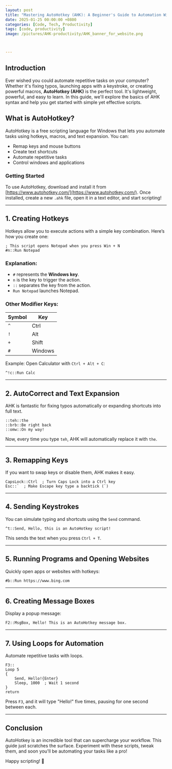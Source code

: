 ```yaml
---
layout: post
title: "Mastering AutoHotkey (AHK): A Beginner's Guide to Automation With a Video"
date: 2025-01-25 00:00:00 +0800
categories: [Code, Tech, Productivity]
tags: [code, productivity]
image: /pictures/AHK-productivity/AHK_banner_for_website.png



---
```


## Introduction

Ever wished you could automate repetitive tasks on your computer? Whether it's fixing typos, launching apps with a keystroke, or creating powerful macros, **AutoHotkey (AHK)** is the perfect tool. It's lightweight, powerful, and easy to learn. In this guide, we'll explore the basics of AHK syntax and help you get started with simple yet effective scripts.

## What is AutoHotkey?

AutoHotkey is a free scripting language for Windows that lets you automate tasks using hotkeys, macros, and text expansion. You can:

- Remap keys and mouse buttons
- Create text shortcuts
- Automate repetitive tasks
- Control windows and applications

### Getting Started

To use AutoHotkey, download and install it from [https://www.autohotkey.com/](https://www.autohotkey.com/). Once installed, create a new `.ahk` file, open it in a text editor, and start scripting!

---

## 1. Creating Hotkeys

Hotkeys allow you to execute actions with a simple key combination. Here’s how you create one:

```ahk
; This script opens Notepad when you press Win + N
#n::Run Notepad
```

### Explanation:

- `#` represents the **Windows key**.
- `n` is the key to trigger the action.
- `::` separates the key from the action.
- `Run Notepad` launches Notepad.

### Other Modifier Keys:

|Symbol|Key|
|---|---|
|`^`|Ctrl|
|`!`|Alt|
|`+`|Shift|
|`#`|Windows|

Example: Open Calculator with `Ctrl + Alt + C`:

```ahk
^!c::Run Calc
```

---

## 2. AutoCorrect and Text Expansion

AHK is fantastic for fixing typos automatically or expanding shortcuts into full text.

```ahk
::teh::the
::brb::Be right back
::omw::On my way!
```

Now, every time you type `teh`, AHK will automatically replace it with `the`.

---

## 3. Remapping Keys

If you want to swap keys or disable them, AHK makes it easy.

```ahk
CapsLock::Ctrl  ; Turn Caps Lock into a Ctrl key
Esc::`  ; Make Escape key type a backtick (`)
```

---

## 4. Sending Keystrokes

You can simulate typing and shortcuts using the `Send` command.

```ahk
^t::Send, Hello, this is an AutoHotkey script!
```

This sends the text when you press `Ctrl + T`.

---

## 5. Running Programs and Opening Websites

Quickly open apps or websites with hotkeys:

```ahk
#b::Run https://www.bing.com
```

---

## 6. Creating Message Boxes

Display a popup message:

```ahk
F2::MsgBox, Hello! This is an AutoHotkey message box.
```

---

## 7. Using Loops for Automation

Automate repetitive tasks with loops.

```ahk
F3::
Loop 5
{
    Send, Hello!{Enter}
    Sleep, 1000  ; Wait 1 second
}
return
```

Press `F3`, and it will type "Hello!" five times, pausing for one second between each.

---

## Conclusion

AutoHotkey is an incredible tool that can supercharge your workflow. This guide just scratches the surface. Experiment with these scripts, tweak them, and soon you'll be automating your tasks like a pro!

Happy scripting! 🚀
